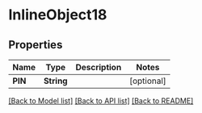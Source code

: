 # InlineObject18

## Properties
Name | Type | Description | Notes
------------ | ------------- | ------------- | -------------
**PIN** | **String** |  | [optional] 

[[Back to Model list]](../README.md#documentation-for-models) [[Back to API list]](../README.md#documentation-for-api-endpoints) [[Back to README]](../README.md)


